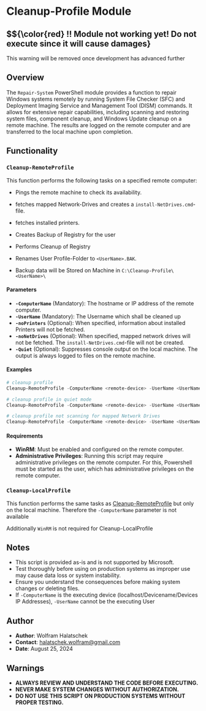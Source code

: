# Cleanup-Profile Module

## $${\color{red} :bangbang: Module not working yet! Do not execute since it will cause damages}
This warning will be removed once development has advanced further

## Overview

The `Repair-System` PowerShell module provides a function to repair Windows systems remotely by running System File Checker (SFC) and Deployment Imaging Service and Management Tool (DISM) commands. It allows for extensive repair capabilities, including scanning and restoring system files, component cleanup, and Windows Update cleanup on a remote machine. The results are logged on the remote computer and are transferred to the local machine upon completion.

## Functionality

### `Cleanup-RemoteProfile`

This function performs the following tasks on a specified remote computer:

- Pings the remote machine to check its availability.
- fetches mapped Network-Drives and creates a ``install-NetDrives.cmd``-file.
- fetches installed printers.
- Creates Backup of Registry for the user
- Performs Cleanup of Registry
- Renames User Profile-Folder to ``<UserName>.BAK``.

- Backup data will be Stored on Machine in ``C:\Cleanup-Profile\<UserName>\``

#### Parameters

- **`-ComputerName`** (Mandatory): The hostname or IP address of the remote computer.
- **`-UserName`** (Mandatory): The Username which shall be cleaned up
- **`-noPrinters`** (Optional): When specified, information about installed Printers will not be fetched.
- **`-noNetDrives`** (Optional): When specified, mapped network drives will not be fetched. The ``install-NetDrives.cmd``-file will not be created.
- **`-Quiet`** (Optional): Suppresses console output on the local machine. The output is always logged to files on the remote machine.


#### Examples

```PowerShell
# cleanup profile
Cleanup-RemoteProfile -ComputerName <remote-device> -UserName <UserName>

# cleanup profile in quiet mode
Cleanup-RemoteProfile -ComputerName <remote-device> -UserName <UserName> -Quiet

# cleanup profile not scanning for mapped Network Drives
Cleanup-RemoteProfile -ComputerName <remote-device> -UserName <UserName> -noNetDrives

```


#### Requirements

- **WinRM**: Must be enabled and configured on the remote computer.
- **Administrative Privileges**: Running this script may require administrative privileges on the remote computer.
    For this, Powershell must be started as the user, which has administrative privileges on the remote computer.


### `Cleanup-LocalProfile`

This function performs the same tasks as [Cleanup-RemoteProfile](#Cleanup-RemoteProfile) but only on the local machine. Therefore the `-ComputerName` parameter is not available

Additionally `WinRM` is not required for Cleanup-LocalProfile

## Notes

- This script is provided as-is and is not supported by Microsoft.
- Test thoroughly before using on production systems as improper use may cause data loss or system instability.
- Ensure you understand the consequences before making system changes or deleting files.
- If `-ComputerName` is the executing device (localhost/Devicename/Devices IP Addresses), `-UserName` cannot be the executing User

## Author

- **Author**: Wolfram Halatschek
- **Contact**: halatschek.wolfram@gmail.com
- **Date**: August 25, 2024

## Warnings

- **ALWAYS REVIEW AND UNDERSTAND THE CODE BEFORE EXECUTING.**
- **NEVER MAKE SYSTEM CHANGES WITHOUT AUTHORIZATION.**
- **DO NOT USE THIS SCRIPT ON PRODUCTION SYSTEMS WITHOUT PROPER TESTING.**
